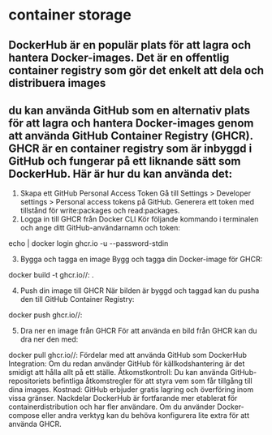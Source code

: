 # container storage

## DockerHub är en populär plats för att lagra och hantera Docker-images. Det är en offentlig container registry som gör det enkelt att dela och distribuera images

## du kan använda GitHub som en alternativ plats för att lagra och hantera Docker-images genom att använda GitHub Container Registry (GHCR). GHCR är en container registry som är inbyggd i GitHub och fungerar på ett liknande sätt som DockerHub. Här är hur du kan använda det:

1. Skapa ett GitHub Personal Access Token
   Gå till Settings > Developer settings > Personal access tokens på GitHub.
   Generera ett token med tillstånd för write:packages och read:packages.
2. Logga in till GHCR från Docker CLI
   Kör följande kommando i terminalen och ange ditt GitHub-användarnamn och token:

echo <PAT> | docker login ghcr.io -u <username> --password-stdin

3. Bygga och tagga en image
   Bygg och tagga din Docker-image för GHCR:

docker build -t ghcr.io/<username>/<image-name>:<tag> .

4. Push din image till GHCR
   När bilden är byggd och taggad kan du pusha den till GitHub Container Registry:

docker push ghcr.io/<username>/<image-name>:<tag>

5. Dra ner en image från GHCR
   För att använda en bild från GHCR kan du dra ner den med:

docker pull ghcr.io/<username>/<image-name>:<tag>
Fördelar med att använda GitHub som DockerHub
Integration: Om du redan använder GitHub för källkodshantering är det smidigt att hålla allt på ett ställe.
Åtkomstkontroll: Du kan använda GitHub-repositoriets befintliga åtkomstregler för att styra vem som får tillgång till dina images.
Kostnad: GitHub erbjuder gratis lagring och överföring inom vissa gränser.
Nackdelar
DockerHub är fortfarande mer etablerat för containerdistribution och har fler användare.
Om du använder Docker-compose eller andra verktyg kan du behöva konfigurera lite extra för att använda GHCR.
